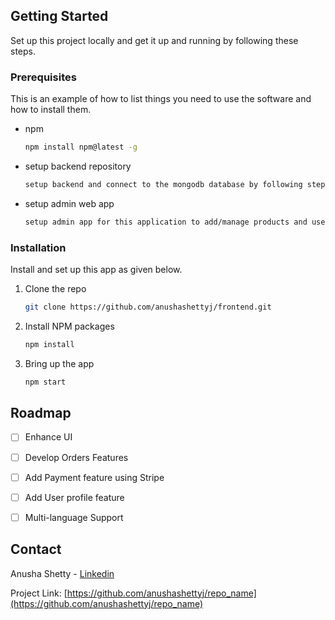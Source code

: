 <!-- GETTING STARTED -->
## Getting Started

Set up this project locally and get it up and running by following these steps.


### Prerequisites

This is an example of how to list things you need to use the software and how to install them.
* npm
  ```sh
  npm install npm@latest -g
  ```
* setup backend repository
  ```sh
  setup backend and connect to the mongodb database by following steps [https://example.com](here)
  ```
* setup admin web app
  ```sh
  setup admin app for this application to add/manage products and users by following steps [https://example.com](here)
  ```

### Installation

Install and set up this app as given below.

1. Clone the repo
   ```sh
   git clone https://github.com/anushashettyj/frontend.git
   ```
2. Install NPM packages
   ```sh
   npm install
   ```
3. Bring up the app
   ```js
   npm start
   ```


<!-- ROADMAP -->
## Roadmap

- [ ] Enhance UI
- [ ] Develop Orders Features
- [ ] Add Payment feature using Stripe
- [ ] Add User profile feature
- [ ] Multi-language Support



<!-- CONTACT -->
## Contact

Anusha Shetty - [Linkedin](https://www.linkedin.com/in/anusha-shetty-17a97589)

Project Link: [https://github.com/anushashettyj/repo_name](https://github.com/anushashettyj/repo_name)

